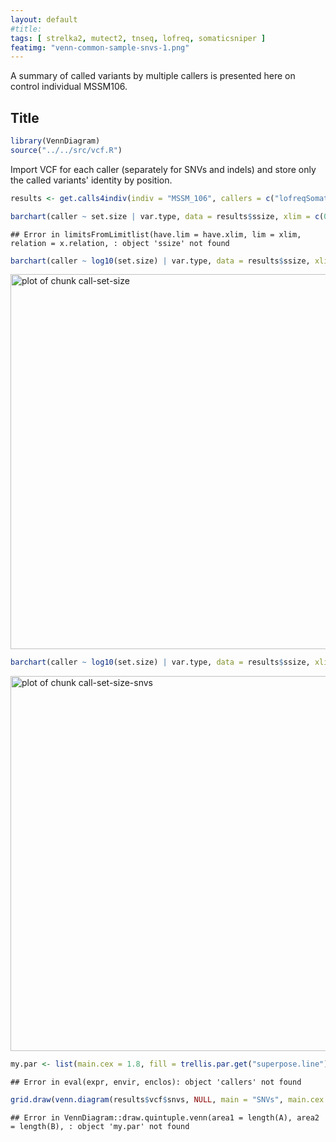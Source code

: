 ```yaml
---
layout: default
#title: 
tags: [ strelka2, mutect2, tnseq, lofreq, somaticsniper ]
featimg: "venn-common-sample-snvs-1.png"
---
```


A summary of called variants by multiple callers is presented here on control individual MSSM106.

## Title




```r
library(VennDiagram)
source("../../src/vcf.R")
```

Import VCF for each caller (separately for SNVs and indels) and store only the called variants' identity by position.


```r
results <- get.calls4indiv(indiv = "MSSM_106", callers = c("lofreqSomatic", "somaticSniper", "strelka2Germline2s", "strelka2Somatic", "TNseq"))
```


```r
barchart(caller ~ set.size | var.type, data = results$ssize, xlim = c(0, ceiling(max(ssize$set.size) / 1e6) * 1e6))
```

```
## Error in limitsFromLimitlist(have.lim = have.xlim, lim = xlim, relation = x.relation, : object 'ssize' not found
```

```r
barchart(caller ~ log10(set.size) | var.type, data = results$ssize, xlim = c(0, 7))
```

<img src="figure/call-set-size-1.png" title="plot of chunk call-set-size" alt="plot of chunk call-set-size" width="600px" />


```r
barchart(caller ~ log10(set.size) | var.type, data = results$ssize, xlim = c(0, 7))[1]
```

<img src="figure/call-set-size-snvs-1.png" title="plot of chunk call-set-size-snvs" alt="plot of chunk call-set-size-snvs" width="600px" />


```r
my.par <- list(main.cex = 1.8, fill = trellis.par.get("superpose.line")$col[seq_along(callers)], col = "gray", cat.cex = 1.4)
```

```
## Error in eval(expr, envir, enclos): object 'callers' not found
```

```r
grid.draw(venn.diagram(results$vcf$snvs, NULL, main = "SNVs", main.cex = my.par$main.cex, fill = my.par$fill, col = my.par$col, cat.cex = my.par$cat.cex))
```

```
## Error in VennDiagram::draw.quintuple.venn(area1 = length(A), area2 = length(B), : object 'my.par' not found
```
